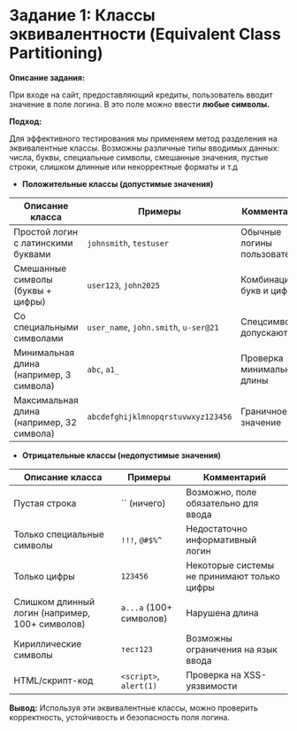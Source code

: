 # **Задание 1: Классы эквивалентности (Equivalent Class Partitioning)**
**Описание задания:**

При входе на сайт, предоставляющий кредиты, пользователь вводит значение в поле логина. В это поле можно ввести **любые символы.**

**Подход:**

Для эффективного тестирования мы применяем метод разделения на эквивалентные классы. Возможны различные типы вводимых данных: числа, буквы, специальные символы, смешанные значения, пустые строки, слишком длинные или некорректные форматы и т.д



- **Положительные классы (допустимые значения)**

| Описание класса                           | Примеры                               | Комментарий                  |
| ----------------------------------------- | ------------------------------------- | ---------------------------- |
| Простой логин с латинскими буквами        | `johnsmith`, `testuser`               | Обычные логины пользователей |
| Смешанные символы (буквы + цифры)         | `user123`, `john2025`                 | Комбинации букв и цифр       |
| Со специальными символами                 | `user_name`, `john.smith`, `u-ser@21` | Спецсимволы допускаются      |
| Минимальная длина (например, 3 символа)   | `abc`, `a1_`                          | Проверка минимальной длины   |
| Максимальная длина (например, 32 символа) | `abcdefghijklmnopqrstuvwxyz123456`    | Граничное значение           |


- **Отрицательные классы (недопустимые значения)**

| Описание класса                                 | Примеры                 | Комментарий                                 |
| ----------------------------------------------- | ----------------------- | ------------------------------------------- |
| Пустая строка                                   | \`\` (ничего)           | Возможно, поле обязательно для ввода        |
| Только специальные символы                      | `!!!`, `@#$%^`          | Недостаточно информативный логин            |
| Только цифры                                    | `123456`                | Некоторые системы не принимают только цифры |
| Слишком длинный логин (например, 100+ символов) | `a...a` (100+ символов) | Нарушена длина                              |
| Кириллические символы                           | `тест123`               | Возможны ограничения на язык ввода          |
| HTML/скрипт-код                                 | `<script>`, `alert(1)`  | Проверка на XSS-уязвимости                  |

**Вывод:**
Используя эти эквивалентные классы, можно проверить корректность, устойчивость и безопасность поля логина.

